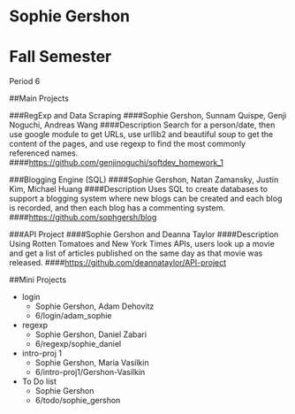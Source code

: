 Sophie Gershon
=============
# Fall Semester
Period 6

##Main Projects 

###RegExp and Data Scraping 
####Sophie Gershon, Sunnam Quispe, Genji Noguchi, Andreas Wang
####Description
Search for a person/date, then use google module to get URLs, use urllib2 and beautiful soup to get the content of the pages, and use regexp to find the most commonly referenced names.  
####https://github.com/genjinoguchi/softdev_homework_1

###Blogging Engine (SQL) 
####Sophie Gershon, Natan Zamansky, Justin Kim, Michael Huang
####Description
Uses SQL to create databases to support a blogging system where new blogs can be created and each blog is recorded, and then each blog has a commenting system. 
####https://github.com/sophgersh/blog

###API Project
####Sophie Gershon and Deanna Taylor
####Description
Using Rotten Tomatoes and New York Times APIs, users look up a movie
and get a list of articles published on the same day as that movie
was released.
####https://github.com/deannataylor/API-project

##Mini Projects 

* login
	* Sophie Gershon, Adam Dehovitz
	* 6/login/adam_sophie
* regexp
	* Sophie Gershon, Daniel Zabari
	* 6/regexp/sophie_daniel
* intro-proj 1
	* Sophie Gershon, Maria Vasilkin 
	* 6/intro-proj1/Gershon-Vasilkin
* To Do list
	* Sophie Gershon
	* 6/todo/sophie_gershon

